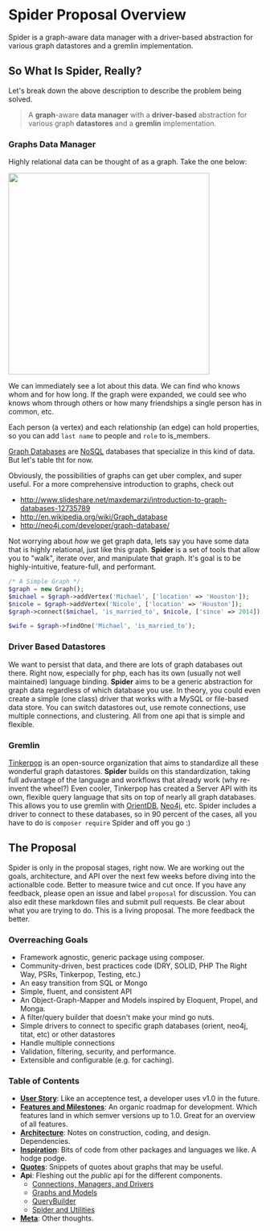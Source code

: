 # Spider Proposal Overview
Spider is a graph-aware data manager with a driver-based abstraction for various graph datastores and a gremlin implementation.

## So What Is Spider, Really?
Let's break down the above description to describe the problem being solved.
  > A **graph**-aware **data manager** with a **driver-based** abstraction for various graph **datastores** and a **gremlin** implementation.

### Graphs Data Manager
Highly relational data can be thought of as a graph. Take the one below:

<a href="http://talks.chastell.net/rubyconf-2011/file/relations/graph-database.png"><img src="http://talks.chastell.net/rubyconf-2011/file/relations/graph-database.png" height="400" ></a>

We can immediately see a lot about this data. We can find who knows whom and for how long. If the graph were expanded, we could see who knows whom through others or how many friendships a single person has in common, etc.

Each person (a vertex) and each relationship (an edge) can hold properties, so you can add `last name` to people and `role` to is_members.

[Graph Databases](http://en.wikipedia.org/wiki/Graph_database) are [NoSQL](en.wikipedia.org/wiki/NoSQL) databases that specialize in this kind of data. But let's table tht for now.

Obviously, the possibilities of graphs can get uber complex, and super useful. For a more comprehensive introduction to graphs, check out
  * http://www.slideshare.net/maxdemarzi/introduction-to-graph-databases-12735789
  * http://en.wikipedia.org/wiki/Graph_database
  * http://neo4j.com/developer/graph-database/
  
Not worrying about *how* we get graph data, lets say you have some data that is highly relational, just like this graph. **Spider** is a set of tools that allow you to "walk", iterate over, and manipulate that graph.
It's goal is to be highly-intuitive, feature-full, and performant.

```php
/* A Simple Graph */
$graph = new Graph();
$michael = $graph->addVertex('Michael', ['location' => 'Houston']);
$nicole = $graph->addVertex('Nicole', ['location' => 'Houston']);
$graph->connect($michael, 'is_married_to', $nicole, ['since' => 2014]);

$wife = $graph->findOne('Michael', 'is_married_to');
```

### Driver Based Datastores
We want to persist that data, and there are lots of graph databases out there. Right now, especially for php, each has its own (usually not well maintained) language binding. **Spider** aims to be a generic abstraction for graph data regardless of which database you use.
In theory, you could even create a simple (one class) driver that works with a MySQL or file-based data store. You can switch datastores out, use remote connections, use multiple connections, and clustering. All from one api that is simple and flexible.

### Gremlin
[Tinkerpop](http://www.tinkerpop.com/) is an open-source organization that aims to standardize all these wonderful graph datastores.
**Spider** builds on this standardization, taking full advantage of the language and workflows that already work (why re-invent the wheel?)
Even cooler, Tinkerpop has created a Server API with its own, flexible query language that sits on top of nearly all graph databases. This allows you to use gremlin with [OrientDB](http://www.orientechnologies.com/), [Neo4j](http://neo4j.com), etc.
Spider includes a driver to connect to these databases, so in 90 percent of the cases, all you have to do is `composer require` Spider and off you go :)

## The Proposal
Spider is only in the proposal stages, right now. We are working out the goals, architecture, and API over the next few weeks before diving into the actionalble code. Better to measure twice and cut once.
If you have any feedback, please open an issue and label `proposal` for discussion. You can also edit these markdown files and submit pull requests. Be clear about what you are trying to do.
This is a living proposal. The more feedback the better.

### Overreaching Goals
  * Framework agnostic, generic package using composer.
  * Community-driven, best practices code (DRY, SOLID, PHP The Right Way, PSRs, Tinkerpop, Testing, etc.)
  * An easy transition from SQL or Mongo
  * Simple, fluent, and consistent API
  * An Object-Graph-Mapper and Models inspired by Eloquent, Propel, and Monga.
  * A filter/query builder that doesn't make your mind go nuts.
  * Simple drivers to connect to specific graph databases (orient, neo4j, titat, etc) or other datastores
  * Handle multiple connections
  * Validation, filtering, security, and performance.
  * Extensible and configurable (e.g. for caching).
  
### Table of Contents
  * **[User Story](user-story.md)**: Like an acceptence test, a developer uses v1.0 in the future.
  * **[Features and Milestones](features-milestones.md)**: An organic roadmap for development. Which features land in which semver versions up to 1.0. Great for an overview of all features.
  * **[Architecture](architecture.md)**: Notes on construction, coding, and design. Dependencies.
  * **[Inspiration](inspiration.md)**: Bits of code from other packages and languages we like. A hodge podge.
  * **[Quotes](quotes.md)**: Snippets of quotes about graphs that may be useful.
  * **Api**: Fleshing out the *public* api for the different components.
    * [Connections, Managers, and Drivers](api/connections-drivers.md)
    * [Graphs and Models](api/graphs-models.md)
    * [QueryBuilder](api/query-builder.md)
    * [Spider and Utilities](api/spider.md)
  * **[Meta](meta.md)**: Other thoughts.

